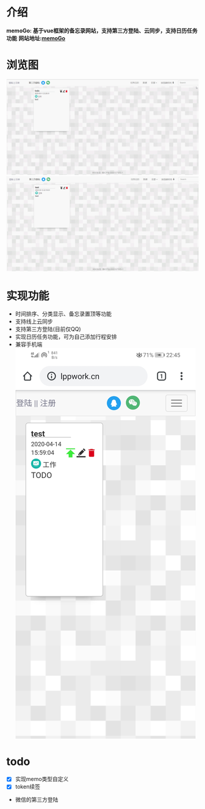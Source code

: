 
# 介绍
**memoGo: 基于vue框架的备忘录网站，支持第三方登陆、云同步，支持日历任务功能**
**网站地址:[memoGo](http://lppwork.cn/)**
# 浏览图
![增加备忘录](README_files/1.gif)
![添加日历任务](README_files/3.gif)

# 实现功能
+	时间排序、分类显示、备忘录置顶等功能
+	支持线上云同步
+	支持第三方登陆(目前仅QQ)
+	实现日历任务功能，可为自己添加行程安排
+	兼容手机端
	![兼容手机端](README_files/1.jpg)

# todo
+	[x] 实现memo类型自定义
+	[x] token续签
+	微信的第三方登陆

